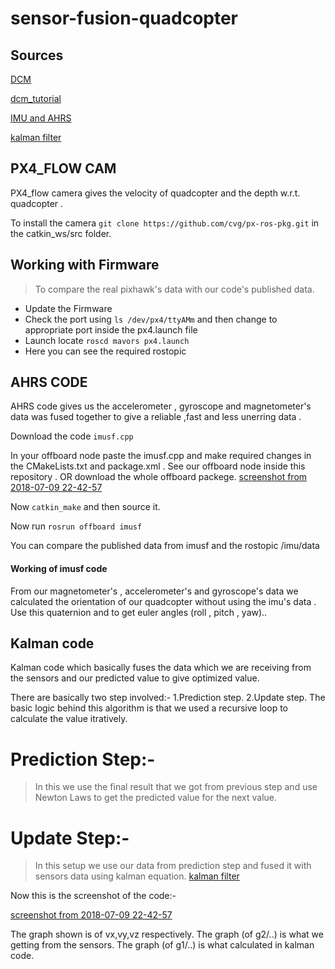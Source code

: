 # sensor-fusion-quadcopter

## Sources

[DCM](http://www.starlino.com/wp-content/uploads/data/dcm_tutorial/Starlino_DCM_Tutorial_01.pdf)

[dcm_tutorial](http://www.starlino.com/dcm_tutorial.html)

[IMU and AHRS](http://x-io.co.uk/open-source-imu-and-ahrs-algorithms/)

[kalman filter](http://www.bzarg.com/p/how-a-kalman-filter-works-in-pictures/)

## PX4_FLOW CAM

PX4_flow camera gives the velocity of quadcopter and the depth w.r.t. quadcopter . 

To install the camera `git clone https://github.com/cvg/px-ros-pkg.git` in the catkin_ws/src folder.


## Working with Firmware
> To compare the real pixhawk's data with our code's published data.

* Update the Firmware
* Check the port using `ls /dev/px4/ttyAMm` and then change to appropriate port inside the px4.launch file
* Launch locate `roscd mavors px4.launch`
* Here you can see the required rostopic 

## AHRS CODE

AHRS code gives us the accelerometer , gyroscope and magnetometer's data was fused together to give a reliable ,fast and less unerring data .

Download the code `imusf.cpp`

In your offboard node paste the imusf.cpp and make required changes in the CMakeLists.txt and package.xml . See our offboard node inside this repository . OR download the whole offboard packege.
[screenshot from 2018-07-09 22-42-57](https://user-images.githubusercontent.com/37120263/42466403-75e20298-83cc-11e8-8e69-b401a8513bd6.png)

Now `catkin_make` and then source it.

Now run `rosrun offboard imusf` 

You can compare the published data from imusf and the rostopic /imu/data

#### Working of imusf code

From our magnetometer's , accelerometer's and gyroscope's data we calculated the orientation of our quadcopter without using the imu's data . Use this quaternion and to get euler angles (roll , pitch , yaw)..

## Kalman code

Kalman code which basically fuses the data which we are receiving from the sensors and our predicted value to give optimized value.

There are basically two step involved:-
1.Prediction step.
2.Update step.
The basic logic behind this algorithm is that we used a recursive loop to calculate the value itratively.

# Prediction Step:-
> In this we use the final result that we got from previous step and use Newton Laws to get the predicted value for  the next value.

# Update Step:-
> In this setup we use our data from prediction step and fused it with sensors data using kalman equation.
[kalman filter](http://www.bzarg.com/p/how-a-kalman-filter-works-in-pictures/ )

Now this is the screenshot of the code:-

[screenshot from 2018-07-09 22-42-57](https://user-images.githubusercontent.com/37120263/42466403-75e20298-83cc-11e8-8e69-b401a8513bd6.png)

The graph shown is of vx,vy,vz respectively.
The graph (of g2/..) is what we getting from the sensors. The graph (of g1/..) is what calculated in kalman code.


